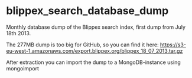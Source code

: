 blippex_search_database_dump
============================

Monthly database dump of the Blippex search index, first dump from July 18th 2013.

The 277MB dump is too big for GitHub, so you can find it here:
https://s3-eu-west-1.amazonaws.com/export.blippex.org/blippex_18_07_2013.tar.gz

After extraction you can import the dump to a MongoDB-instance using mongoimport